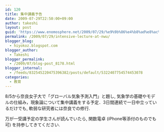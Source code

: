 ```yaml
---
id: 120
title: 集中講義予告
date: 2009-07-29T22:50:00+09:00
author: takeshi
layout: post
guid: 'https://www.enomosphere.net/2009/07/29/%e9%9b%86%e4%b8%ad%e8%ac%9b%e7%be%a9%e4%ba%88%e5%91%8a/'
permalink: /2009/07/29/intensive-lecture-at-nwu/
blogger_blog:
  - hiyokoz.blogspot.com
blogger_author:
  - Takeshi
blogger_permalink:
  - /2009/07/blog-post_8178.html
blogger_internal:
  - /feeds/832545220475396382/posts/default/5322407754574453078
categories:
  - 教育
---
```

8/5から奈良女子大で「グローバル気象予測入門」と題し, 気象学の基礎やモデルの仕組み，現象論について集中講義をする予定．3日間連続で一日中立っているだけでも, 軟弱な研究者には奈良での修行.


万が一受講予定の学生さんが読んでいたら, 関数電卓 (iPhone等添付のものでも可) を持参してきてください.